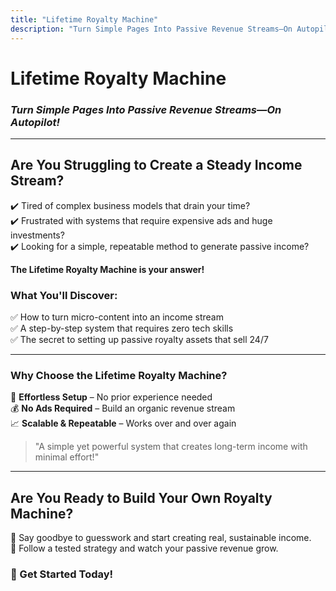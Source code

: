 ```yaml
---
title: "Lifetime Royalty Machine"
description: "Turn Simple Pages Into Passive Revenue Streams—On Autopilot!"
---
```


# **Lifetime Royalty Machine**
### *Turn Simple Pages Into Passive Revenue Streams—On Autopilot!*

---

## **Are You Struggling to Create a Steady Income Stream?**

✔️ Tired of complex business models that drain your time?  
✔️ Frustrated with systems that require expensive ads and huge investments?  
✔️ Looking for a simple, repeatable method to generate passive income?  

**The Lifetime Royalty Machine is your answer!**

### **What You'll Discover:**
✅ How to turn micro-content into an income stream  
✅ A step-by-step system that requires zero tech skills  
✅ The secret to setting up passive royalty assets that sell 24/7  

---

### **Why Choose the Lifetime Royalty Machine?**
🚀 **Effortless Setup** – No prior experience needed  
💰 **No Ads Required** – Build an organic revenue stream  
📈 **Scalable & Repeatable** – Works over and over again  

> "A simple yet powerful system that creates long-term income with minimal effort!"

---

## **Are You Ready to Build Your Own Royalty Machine?**
🔹 Say goodbye to guesswork and start creating real, sustainable income.  
🔹 Follow a tested strategy and watch your passive revenue grow.  

### **🚀 Get Started Today!**
